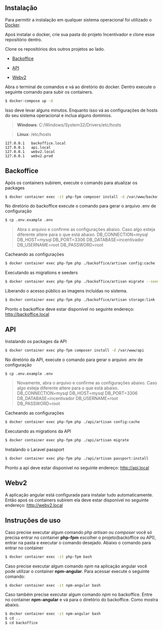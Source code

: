 ## Instalação

Para permitir a instalação em qualquer sistema operacional foi utilizado o [Docker](https://www.docker.com/products/docker-desktop).

Apoś instalar o docker, crie sua pasta do projeto Incentivador e clone esse repositório dentro.

Clone os repositórios dos outros projetos ao lado.

- [Backoffice](https://bitbucket.org/Incentivadorvendas/backoffice/src/master/)

- [API](https://bitbucket.org/Incentivadorvendas/api/src/master/)

- [Webv2](https://bitbucket.org/Incentivadorvendas/webv2/src/master/)


Abra o terminal de comandos e vá ao diretório do docker. Dentro execute o seguinte comando para subir os containers.
```bash
$ docker-compose up -d
```

Isso deve levar alguns minutos. Enquanto isso vá as configurações de hosts do seu sistema operacional e inclua alguns dominios.
> **Windows**: C:/Windows/System32/Drivers/etc/hosts

> **Linux**: /etc/hosts
```text
127.0.0.1	backoffice.local
127.0.0.1	api.local
127.0.0.1	webv2.local
127.0.0.1	webv2.prod
```

## Backoffice

Após os containers subirem, execute o comando para atualizar os packages
```bash
$ docker container exec -it php-fpm composer install -d /var/www/backoffice
```

No diretório do backoffice execute o comando para gerar o arquivo .env de configuração
```bash
$ cp .env.example .env
```
> Abra o arquivo e confirme as configurações abaixo. Caso algo esteja diferente altere para o que está abaixo.
DB_CONNECTION=mysql
DB_HOST=mysql
DB_PORT=3306
DB_DATABASE=incentivador
DB_USERNAME=root
DB_PASSWORD=root

Cacheando as configurações
```bash
$ docker container exec php-fpm php ./backoffice/artisan config:cache
```

Executando as migrations e seeders
```bash
$ docker container exec php-fpm php ./backoffice/artisan migrate --seed
```

Liberando o acesso público as imagens incluídas no sistema.
```bash
$ docker container exec php-fpm php ./backoffice/artisan storage:link
```

Pronto o backoffice deve estar disponível no seguinte endereço: http://backoffice.local

## API

Instalando os packages da API
```bash
$ docker container exec php-fpm composer install -d /var/www/api 
```

No diretório da API, execute o comando para gerar o arquivo .env de configuração 
```bash
$ cp .env.example .env
```
> Novamente, abra o arquivo e confirme as configurações abaixo. Caso algo esteja diferente altere para o que está abaixo.
DB_CONNECTION=mysql
DB_HOST=mysql
DB_PORT=3306
DB_DATABASE=incentivador
DB_USERNAME=root
DB_PASSWORD=root

Cacheando as configurações
```bash
$ docker container exec php-fpm php ./api/artisan config:cache
```

Executando as migrations da API
```bash
$ docker container exec php-fpm php ./api/artisan migrate
```

Instalando o Laravel passport
```bash
$ docker container exec php-fpm php ./api/artisan passport:install
```

Pronto a api deve estar disponível no seguinte endereço: http://api.local

## Webv2

A aplicação angular está configurada para instalar tudo automaticamente. Então apoś os containers subirem
ela deve estar disponível no seguinte endereço: http://webv2.local

## Instruções de uso

Caso precise executar algum comando *php artisan* ou *composer* você só precisa entrar no container **php-fpm** escolher o projeto(backoffice ou API), entrar na pasta e executar o comando desejado. Abaixo o comando para entrar no container
```bash
$ docker container exec -it php-fpm bash
```

Caso precise executar algum comando *npm* na aplicação angular você pode utilizar o container **npm-angular**. 
Para acessar execute o seguinte comando:
```bash
$ docker container exec -it npm-angular bash
```

Caso também precise executar algum comando *npm* no backoffice. Entre no container **npm-angular** e vá para o diretório do backoffice. Como mostra abaixo.
```bash
$ docker container exec -it npm-angular bash
$ cd ..
$ cd backoffice
```
